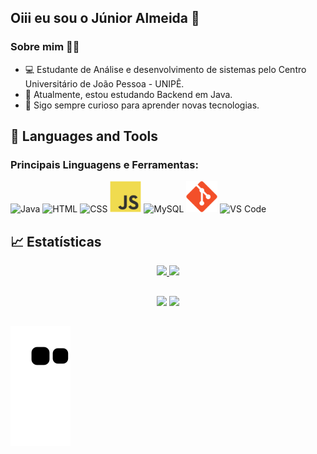 ## Oiii eu sou o Júnior Almeida 👋

### Sobre mim 👨‍💻

- 💻 Estudante de Análise e desenvolvimento de sistemas pelo Centro Universitário de João Pessoa - UNIPÊ.
- 🌱 Atualmente, estou estudando Backend em Java. 
- 👀 Sigo sempre curioso para aprender novas tecnologias.

## 🚀 Languages and Tools
### Principais Linguagens e Ferramentas:
</summary>
<p align="left">
<img height="50" src="https://www.vectorlogo.zone/logos/java/java-icon.svg" title="Java" alt="Java" /></code>
<img width="50" height="50" src="https://github.com/leandrocgsi/leandrocgsi/blob/main/svg_logos/html_logo.png" title="HTML" alt="HTML" />
<img width="50" height="50" src="https://github.com/leandrocgsi/leandrocgsi/blob/main/svg_logos/css_logo.png" title="CSS" alt="CSS" />
<img width="50" height="50" src="https://raw.githubusercontent.com/devicons/devicon/master/icons/javascript/javascript-original.svg" title="JavaScript" alt="JavaScript" />
<img width="50" height="50" src="https://www.vectorlogo.zone/logos/mysql/mysql-icon.svg" title="MySQL" alt="MySQL"/></code>
<img height="50" src="https://raw.githubusercontent.com/devicons/devicon/master/icons/git/git-original.svg" title="GIT" alt="GIT">
<img height="50" src="https://upload.wikimedia.org/wikipedia/commons/thumb/9/9a/Visual_Studio_Code_1.35_icon.svg/512px-Visual_Studio_Code_1.35_icon.svg.png?20210804221519" title="VS Code" alt="VS Code">

</p>


## 📈 Estatísticas
<div align="center">
<a href="https://github.com/JuniorAlmeida28">
  <img height="180em" src="https://github-readme-stats.vercel.app/api?username=JuniorAlmeida28&show_icons=true&theme=dark#gh-dark-mode-only)](https://github.com/anuraghazra/github-readme-stats#gh-dark-mode-only"
/>
  <img height="180em" src="https://github-readme-stats.vercel.app/api/top-langs/?username=anuraghazra&hide_progress=true)](https://github.com/anuraghazra/github-readme-stats)"/>
</div>
  
  ##
  
  <div align="center"> 
  <a href="https://instagram.com/eu.junioralmeida" target="_blank"><img src="https://img.shields.io/badge/-Instagram-%23E4405F?style=for-the-badge&logo=instagram&logoColor=white" target="_blank"></a>
  <a href="https://www.linkedin.com/in/jrjunioralmeida/" target="_blank"><img src="https://img.shields.io/badge/-LinkedIn-%230077B5?style=for-the-badge&logo=linkedin&logoColor=white" target="_blank"></a> 

 </div>

##

![Snake animation](https://github.com/JuniorAlmeida28/JuniorAlmeida28/blob/output/github-contribution-grid-snake.svg)

 
  
